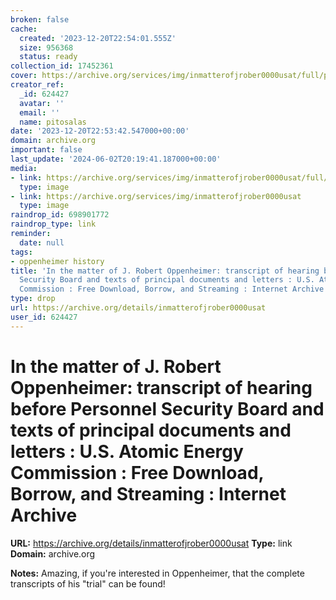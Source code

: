 ```yaml
---
broken: false
cache:
  created: '2023-12-20T22:54:01.555Z'
  size: 956368
  status: ready
collection_id: 17452361
cover: https://archive.org/services/img/inmatterofjrober0000usat/full/pct:200/0/default.jpg
creator_ref:
  _id: 624427
  avatar: ''
  email: ''
  name: pitosalas
date: '2023-12-20T22:53:42.547000+00:00'
domain: archive.org
important: false
last_update: '2024-06-02T20:19:41.187000+00:00'
media:
- link: https://archive.org/services/img/inmatterofjrober0000usat/full/pct:200/0/default.jpg
  type: image
- link: https://archive.org/services/img/inmatterofjrober0000usat
  type: image
raindrop_id: 698901772
raindrop_type: link
reminder:
  date: null
tags:
- oppenheimer history
title: 'In the matter of J. Robert Oppenheimer: transcript of hearing before Personnel
  Security Board and texts of principal documents and letters : U.S. Atomic Energy
  Commission : Free Download, Borrow, and Streaming : Internet Archive'
type: drop
url: https://archive.org/details/inmatterofjrober0000usat
user_id: 624427
---
```


# In the matter of J. Robert Oppenheimer: transcript of hearing before Personnel Security Board and texts of principal documents and letters : U.S. Atomic Energy Commission : Free Download, Borrow, and Streaming : Internet Archive

**URL:** https://archive.org/details/inmatterofjrober0000usat
**Type:** link
**Domain:** archive.org

**Notes:**
Amazing, if you're interested in Oppenheimer, that the complete transcripts of his "trial" can be found!
